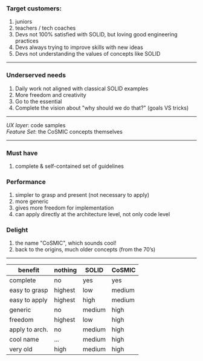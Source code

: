 ### Target customers:
1. juniors
1. teachers / tech coaches
1. Devs not 100% satisfied with SOLID, but loving good engineering practices
1. Devs always trying to improve skills with new ideas
1. Devs not understanding the values of concepts like SOLID

---

### Underserved needs
1. Daily work not aligned with classical SOLID examples 
1. More freedom and creativity
1. Go to the essential
1. Complete the vision about "why should we do that?" (goals VS tricks)

---

*UX layer*: code samples  
*Feature Set*: the CoSMIC concepts themselves

---

### Must have
1. complete & self-contained set of guidelines

### Performance 
1. simpler to grasp and present (not necessary to apply)
1. more generic
1. gives more freedom for implementation
1. can apply directly at the architecture level, not only code level

### Delight 
1. the name "CoSMIC", which sounds cool!
1. back to the origins, much older concepts (from the 70’s)

---

| benefit        | nothing | SOLID  | CoSMIC |
| ----------     | ------- | ------ | ------ |
| complete       | no      | yes    | yes    |
| easy to grasp  | highest | low    | medium |
| easy to apply  | highest | high   | medium |
| generic        | no      | medium | high   |
| freedom        | highest | low    | high   |
| apply to arch. | no      | medium | high   |
| cool name      | ...     | medium | high   |
| very old       | high    | medium | high   |
